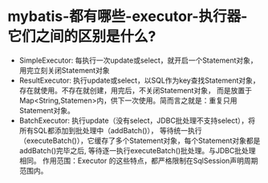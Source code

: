 # mybatis-都有哪些-executor-执行器-它们之间的区别是什么?
- SimpleExecutor: 每执行一次update或select，就开启一个Statement对象，用完立刻关闭Statement对象
- ResultExecutor: 执行update或select，以SQL作为key查找Statement对象，存在就使用。不存在就创建，用完后，不关闭Statement对象，
  而是放置于Map<String,Statemen>内，供下一次使用。简而言之就是：重复只用Statement对象。
- BatchExecutor: 执行update（没有select，JDBC批处理不支持select），将所有SQL都添加到批处理中（addBatch()），
  等待统一执行（executeBatch()），它缓存了多个Statement对象，每个Statement对象都是addBatch()完毕之后,
  等待逐一执行executeBatch()批处理。与JDBC批处理相同。
作用范围：Executor 的这些特点，都严格限制在SqlSession声明周期范围内。